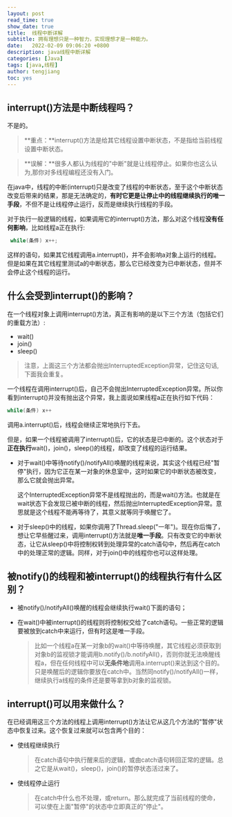 ```yaml
---
layout: post
read_time: true
show_date: true
title:  线程中断详解
subtitle: 拥有理想只是一种智力，实现理想才是一种能力。
date:   2022-02-09 09:06:20 +0800
description: java线程中断详解
categories: [Java]
tags: [java,线程]
author: tengjiang
toc: yes
---
```


## interrupt()方法是中断线程吗？

不是的。

> **重点：**interrupt()方法是给其它线程设置中断状态，不是指给当前线程设置中断状态。

> **误解：**很多人都认为线程的"中断"就是让线程停止。如果你也这么认为,那你对多线程编程还没有入门。

在java中，线程的中断(interrupt)只是改变了线程的中断状态，至于这个中断状态改变后带来的结果，那是无法确定的，**有时它更是让停止中的线程继续执行的唯一手段**，不但不是让线程停止运行，反而是继续执行线程的手段。

对于执行一般逻辑的线程，如果调用它的interrupt()方法，那么对这个线程**没有任何影响**，比如线程a正在执行:

```java
 while(条件) x++;
```

这样的语句，如果其它线程调用a.interrupt()，并不会影响a对象上运行的线程。但是如果在其它线程里测试a的中断状态，那么它已经改变为已中断状态，但并不会停止这个线程的运行。

## 什么会受到interrupt()的影响？

在一个线程对象上调用interrupt()方法，真正有影响的是以下三个方法（包括它们的重载方法）:

- wait()
- join()
- sleep()

> 注意，上面这三个方法都会抛出InterruptedException异常，记住这句话,下面我会重复。

一个线程在调用interrupt()后，自己不会抛出InterruptedException异常。所以你看到interrupt()并没有抛出这个异常，我上面说如果线程a正在执行如下代码：

```java
while(条件) x++
```

调用a.interrupt()后，线程会继续正常地执行下去。

但是，如果一个线程被调用了interrupt()后，它的状态是已中断的。这个状态对于**正在执行**wait()，join()，sleep()的线程，却改变了线程的运行结果。

- 对于wait()中等待notify()/notifyAll()唤醒的线程来说，其实这个线程已经"暂停"执行，因为它正在某一对象的休息室中，这时如果它的中断状态被改变，那么它就会抛出异常。

  这个InterruptedException异常不是线程抛出的，而是wait()方法。也就是在wait状态下会发现已被中断的线程，然后抛出InterruptedException异常。意思就是这个线程不能再等待了，其意义就等同于唤醒它了。

- 对于sleep()中的线程，如果你调用了Thread.sleep("一年")。现在你后悔了，想让它早些醒过来，调用interrupt()方法就是**唯一手段**。只有改变它的中断状态，让它从sleep()中将控制权转到处理异常的catch语句中，然后再在catch中的处理正常的逻辑。同样，对于join()中的线程你也可以这样处理。

## 被notify()的线程和被interrupt()的线程执行有什么区别？

- 被notify()/notifyAll()唤醒的线程会继续执行wait()下面的语句；

- 在wait()中被interrupt()的线程则将控制权交给了catch语句。一些正常的逻辑要被放到catch中来运行，但有时这是唯一手段。

  > 比如一个线程a在某一对象b的wait()中等待唤醒，其它线程必须获取到对象b的监视锁才能调用b.notify()/b.notifyAll()，否则你就无法唤醒线程a，但在任何线程中可以**无条件地**调用a.interrupt()来达到这个目的。只是唤醒后的逻辑你要放在catch中。当然同notify()/notifyAll()一样，继续执行a线程的条件还是要等拿到b对象的监视锁。

## interrupt()可以用来做什么？

在已经调用这三个方法的线程上调用interrupt()方法让它从这几个方法的"暂停"状态中恢复过来。这个恢复过来就可以包含两个目的：

- 使线程继续执行

  > 在catch语句中执行醒来后的逻辑，或由catch语句转回正常的逻辑。总之它是从wait()，sleep()，join()的暂停状态活过来了。
  >
  
- 使线程停止运行

  > 在catch中什么也不处理，或return。那么就完成了当前线程的使命，可以使在上面"暂停"的状态中立即真正的"停止"。